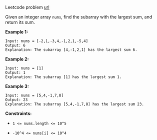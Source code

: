 Leetcode problem [url](https://leetcode.com/problems/maximum-subarray/)

Given an integer array `nums`, find the subarray with the largest sum, and return its sum.


**Example 1:**
```
Input: nums = [-2,1,-3,4,-1,2,1,-5,4]
Output: 6
Explanation: The subarray [4,-1,2,1] has the largest sum 6.
```

**Example 2:**
```
Input: nums = [1]
Output: 1
Explanation: The subarray [1] has the largest sum 1.
```

**Example 3:**
```
Input: nums = [5,4,-1,7,8]
Output: 23
Explanation: The subarray [5,4,-1,7,8] has the largest sum 23.
```


**Constraints:**

- `1 <= nums.length <= 10^5`

- `-10^4 <= nums[i] <= 10^4`

